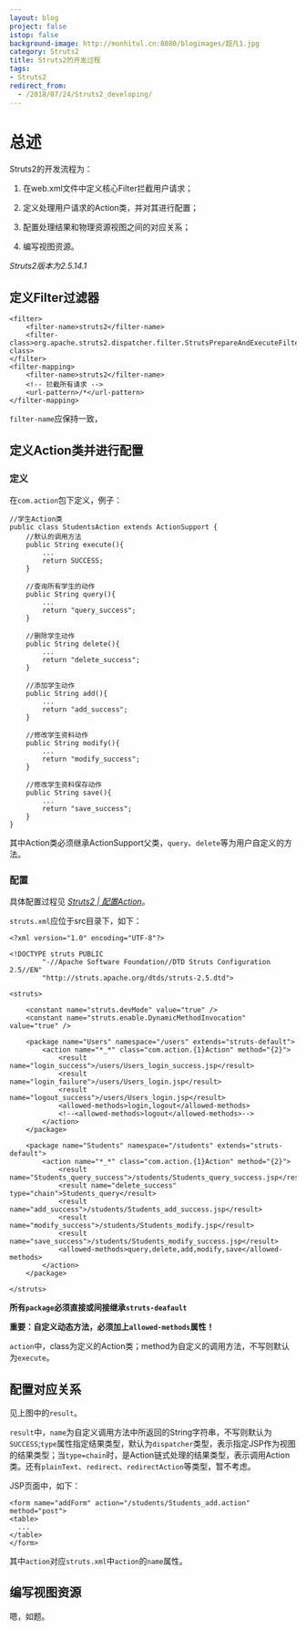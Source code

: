 ```yaml
---
layout: blog
project: false
istop: false
background-image: http://monhitul.cn:8080/blogimages/超凡1.jpg
category: Struts2
title: Struts2的开发过程
tags:
- Struts2
redirect_from:
  - /2018/07/24/Struts2_developing/
---
```


# 总述

Struts2的开发流程为：

1. 在web.xml文件中定义核心Filter拦截用户请求；

2. 定义处理用户请求的Action类，并对其进行配置；

3. 配置处理结果和物理资源视图之间的对应关系；

4. 编写视图资源。

*Struts2版本为2.5.14.1*

## 定义Filter过滤器

```
<filter>
    <filter-name>struts2</filter-name>
    <filter-class>org.apache.struts2.dispatcher.filter.StrutsPrepareAndExecuteFilter</filter-class>
</filter>
<filter-mapping>
    <filter-name>struts2</filter-name>
    <!-- 拦截所有请求 -->
    <url-pattern>/*</url-pattern>
</filter-mapping>
```

``filter-name``应保持一致，

## 定义Action类并进行配置

### 定义

在``com.action``包下定义，例子：

```
//学生Action类
public class StudentsAction extends ActionSupport {
    //默认的调用方法
    public String execute(){
        ...
        return SUCCESS;
    }

    //查询所有学生的动作
    public String query(){
        ...
        return "query_success";
    }

    //删除学生动作
    public String delete(){
        ...
        return "delete_success";
    }

    //添加学生动作
    public String add(){
        ...
        return "add_success";
    }

    //修改学生资料动作
    public String modify(){
        ...
        return "modify_success";
    }

    //修改学生资料保存动作
    public String save(){
        ...
        return "save_success";
    }
}
```

其中Action类必须继承ActionSupport父类，``query``、``delete``等为用户自定义的方法。

### 配置

具体配置过程见 <a style="font-style:italic;" href="../15/configure_action.html">Struts2 | 配置Action</a>。

``struts.xml``应位于src目录下，如下：

```
<?xml version="1.0" encoding="UTF-8"?>

<!DOCTYPE struts PUBLIC
        "-//Apache Software Foundation//DTD Struts Configuration 2.5//EN"
        "http://struts.apache.org/dtds/struts-2.5.dtd">

<struts>

    <constant name="struts.devMode" value="true" />
    <constant name="struts.enable.DynamicMethodInvocation" value="true" />
    
    <package name="Users" namespace="/users" extends="struts-default">
        <action name="*_*" class="com.action.{1}Action" method="{2}">
            <result name="login_success">/users/Users_login_success.jsp</result>
            <result name="login_failure">/users/Users_login.jsp</result>
            <result name="logout_success">/users/Users_login.jsp</result>
            <allowed-methods>login,logout</allowed-methods>
            <!--<allowed-methods>logout</allowed-methods>-->
        </action>
    </package>

    <package name="Students" namespace="/students" extends="struts-default">
        <action name="*_*" class="com.action.{1}Action" method="{2}">
            <result name="Students_query_success">/students/Students_query_success.jsp</result>
            <result name="delete_success" type="chain">Students_query</result>
            <result name="add_success">/students/Students_add_success.jsp</result>
            <result name="modify_success">/students/Students_modify.jsp</result>
            <result name="save_success">/students/Students_modify_success.jsp</result>
            <allowed-methods>query,delete,add,modify,save</allowed-methods>
        </action>
    </package>

</struts>
```

**所有``package``必须直接或间接继承``struts-deafault``**

**重要：自定义动态方法，必须加上``allowed-methods``属性！**

``action``中，class为定义的Action类；method为自定义的调用方法，不写则默认为``execute``。

## 配置对应关系

见上图中的``result``。

``result``中，``name``为自定义调用方法中所返回的String字符串，不写则默认为``SUCCESS``;``type``属性指定结果类型，默认为``dispatcher``类型，表示指定JSP作为视图的结果类型；当``type=chain``时，是Action链式处理的结果类型，表示调用Action类。还有``plainText``、``redirect``、``redirectAction``等类型，暂不考虑。

JSP页面中，如下：

```
<form name="addForm" action="/students/Students_add.action" method="post">
<table>
  ...
</table>
</form>
```

其中``action``对应``struts.xml``中``action``的``name``属性。

## 编写视图资源

嗯，如题。